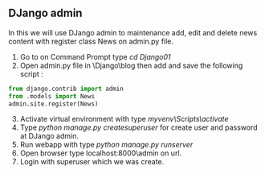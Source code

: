 ## DJango admin 

In this we will use DJango admin to maintenance add, edit and delete news content
with register class News on admin.py file.

1. Go to on Command Prompt type _cd Django01_
2. Open admin.py file in \Django\blog then add and save the following script :
```python
from django.contrib import admin
from .models import News
admin.site.register(News)
``` 
3. Activate virtual environment with type _myvenv\Scripts\activate_
4. Type _python manage.py createsuperuser_ for create user and password at DJango admin.
5. Run webapp with type _python manage.py runserver_
6. Open browser type localhost:8000\admin on url.
7. Login with superuser which we was create.
